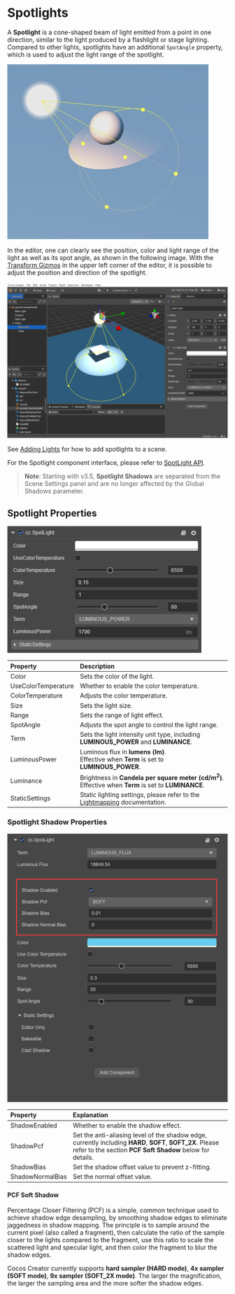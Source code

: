 # Spotlights

A **Spotlight** is a cone-shaped beam of light emitted from a point in one direction, similar to the light produced by a flashlight or stage lighting. Compared to other lights, spotlights have an additional `SpotAngle` property, which is used to adjust the light range of the spotlight.

![spotlight](spotlight/spot-light.jpg)

In the editor, one can clearly see the position, color and light range of the light as well as its spot angle, as shown in the following image. With the [Transform Gizmos](../../../../editor/toolbar/index.md) in the upper left corner of the editor, it is possible to adjust the position and direction of the spotlight.

![spotlight](spotlight/spot-light-scene.jpg)

See [Adding Lights](index.md#adding-lights) for how to add spotlights to a scene.

For the Spotlight component interface, please refer to [SpotLight API](%__APIDOC__%/en/class/SpotLight).

> **Note**: Starting with v3.5, **Spotlight Shadows** are separated from the Scene Settings panel and are no longer affected by the Global Shadows parameter.

## Spotlight Properties

![image](spotlight/spot-light-prop.png)

| Property | Description |
| :------ | :--- |
| Color | Sets the color of the light. |
| UseColorTemperature | Whether to enable the color temperature. |
| ColorTemperature |Adjusts the color temperature. |
| Size | Sets the light size. |
| Range | Sets the range of light effect. |
| SpotAngle | Adjusts the spot angle to control the light range. |
| Term | Sets the light intensity unit type, including **LUMINOUS_POWER** and **LUMINANCE**.
| LuminousPower | Luminous flux in **lumens (lm)**. <br>Effective when **Term** is set to **LUMINOUS_POWER**. |
| Luminance | Brightness in **Candela per square meter (cd/m<sup>2</sup>)**.<br>Effective when **Term** is set to **LUMINANCE**. |
| StaticSettings | Static lighting settings, please refer to the [Lightmapping](../lightmap.md) documentation. |

### Spotlight Shadow Properties

![image](spotlight/spot-light-shadow-prop.png)

| Property | Explanation |
| :--- | :--- |
| ShadowEnabled        | Whether to enable the shadow effect. |
| ShadowPcf             | Set the anti-aliasing level of the shadow edge, currently including **HARD**, **SOFT**, **SOFT_2X**. Please refer to the section **PCF Soft Shadow** below for details.  |
| ShadowBias            | Set the shadow offset value to prevent z-fitting. |
| ShadowNormalBias      | Set the normal offset value. |

#### PCF Soft Shadow

Percentage Closer Filtering (PCF) is a simple, common technique used to achieve shadow edge desampling, by smoothing shadow edges to eliminate jaggedness in shadow mapping. The principle is to sample around the current pixel (also called a fragment), then calculate the ratio of the sample closer to the lights compared to the fragment, use this ratio to scale the scattered light and specular light, and then color the fragment to blur the shadow edges.

Cocos Creator currently supports **hard sampler (HARD mode)**, **4x sampler (SOFT mode)**, **9x sampler (SOFT_2X mode)**. The larger the magnification, the larger the sampling area and the more softer the shadow edges.
